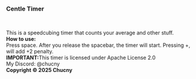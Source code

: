 <!DOCTYPE html><html><head></head><h3>Centle Timer</h3><br><p>This is a speedcubing timer that counts your average and other stuff. <br> <strong>How to use:</strong><br>Press space. After you release the spacebar, the timer will start. Pressing +, will add +2 penalty. <br><strong>IMPORTANT:</strong>This timer is licensed under Apache License 2.0<br>My Discord: @chucny<br><strong>Copyright &copy; 2025 Chucny</strong></p></html>
